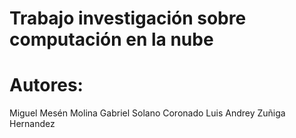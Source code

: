 # Trabajo investigación sobre computación en la nube
# Autores:
Miguel Mesén Molina
Gabriel Solano Coronado
Luis Andrey Zuñiga Hernandez
